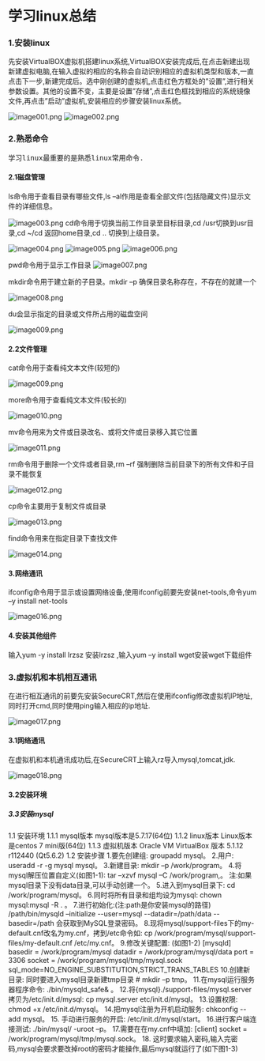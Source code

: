 <h1>学习linux总结</h1>
<h3>1.安装linux</h3>
先安装VirtualBOX虚拟机搭建linux系统,VirtualBOX安装完成后,在点击新建出现新建虚拟电脑,在输入虚拟的相应的名称会自动识别相应的虚拟机类型和版本,一直点击下一步,新建完成后。选中刚创建的虚拟机,点击红色方框处的”设置”,进行相关参数设置。其他的设置不变，主要是设置”存储”,点击红色框找到相应的系统镜像文件,再点击”启动”虚拟机,安装相应的步骤安装linux系统。

![image001.png](https://github.com/gaokaomim/learn_linux/blob/master/image/image001.png)
![image002.png](https://github.com/gaokaomim/learn_linux/blob/master/image/image002.png)
<h3>2.熟悉命令</h3>
<pre>学习linux最重要的是熟悉linux常用命令.</pre>

#### 2.1磁盘管理
ls命令用于查看目录有哪些文件,ls –al作用是查看全部文件(包括隐藏文件)显示文件的详细信息。

![image003.png](https://github.com/gaokaomim/learn_linux/blob/master/image/image003.png)
cd命令用于切换当前工作目录至目标目录,cd /usr切换到usr目录,cd ~/cd 返回home目录,cd .. 切换到上级目录。

![image004.png](https://github.com/gaokaomim/learn_linux/blob/master/image/image004.png)
![image005.png](https://github.com/gaokaomim/learn_linux/blob/master/image/image005.png)
![image006.png](https://github.com/gaokaomim/learn_linux/blob/master/image/image006.png)

pwd命令用于显示工作目录
![image007.png](https://github.com/gaokaomim/learn_linux/blob/master/image/image007.png) 

mkdir命令用于建立新的子目录。mkdir –p 确保目录名称存在，不存在的就建一个

![image008.png](https://github.com/gaokaomim/learn_linux/blob/master/image/image008.png) 

du会显示指定的目录或文件所占用的磁盘空间

![image009.png](https://github.com/gaokaomim/learn_linux/blob/master/image/image009.png) 

#### 2.2文件管理
cat命令用于查看纯文本文件(较短的)

![image009.png](https://github.com/gaokaomim/learn_linux/blob/master/image/image009.png) 

more命令用于查看纯文本文件(较长的)

![image010.png](https://github.com/gaokaomim/learn_linux/blob/master/image/image010.png) 

mv命令用来为文件或目录改名、或将文件或目录移入其它位置

![image011.png](https://github.com/gaokaomim/learn_linux/blob/master/image/image011.png) 

rm命令用于删除一个文件或者目录,rm –rf 强制删除当前目录下的所有文件和子目录不能恢复

![image012.png](https://github.com/gaokaomim/learn_linux/blob/master/image/image012.png)

cp命令主要用于复制文件或目录

![image013.png](https://github.com/gaokaomim/learn_linux/blob/master/image/image013.png)

find命令用来在指定目录下查找文件

![image014.png](https://github.com/gaokaomim/learn_linux/blob/master/image/image014.png)

#### 3.网络通讯
ifconfig命令用于显示或设置网络设备,使用ifconfig前要先安装net-tools,命令yum –y install net-tools

![image016.png](https://github.com/gaokaomim/learn_linux/blob/master/image/image016.png)

#### 4.安装其他组件
输入yum -y install lrzsz 安装lrzsz ,输入yum –y install wget安装wget下载组件

<h3>3.虚拟机和本机相互通讯</h3>

在进行相互通讯的前要先安装SecureCRT,然后在使用ifconfig修改虚拟机IP地址,同时打开cmd,同时使用ping输入相应的ip地址.

![image017.png](https://github.com/gaokaomim/learn_linux/blob/master/image/image017.png)

#### 3.1网络通讯
在虚拟机和本机通讯成功后,在SecureCRT上输入rz导入mysql,tomcat,jdk.

![image018.png](https://github.com/gaokaomim/learn_linux/blob/master/image/image018.png)

#### 3.2安装环境

##### 3.3安装mysql
1.1 安装环境
1.1.1 mysql版本
mysql版本是5.7.17(64位)
1.1.2 linux版本
Linux版本是centos 7 mini版(64位)
1.1.3 虚拟机版本
Oracle VM VirtualBox 版本 5.1.12 r112440 (Qt5.6.2)
1.2 安装步骤
1.要先创建组:
 groupadd mysql。
2.用户:
 useradd -r -g mysql mysql。
3.新建目录:
 mkdir –p /work/program。
4.将mysql解压位置自定义(如图1-1):
 tar –xzvf mysql –C /work/program,。
注:如果mysql目录下没有data目录,可以手动创建一个。
5.进入到mysql目录下:
 cd /work/program/mysql。
6.同时将所有目录和组均设为mysql:
 chown mysql:mysql -R .  。
7.进行初始化:(注:path是你安装mysql的路径)
 /path/bin/mysqld –initialize --user=mysql --datadir=/path/data --basedir=/path
 会获取到MySQL登录密码。
8.现将mysql/support-files下的my-default.cnf改名为my.cnf，拷到/etc命令如:
 cp /work/program/mysql/support-files/my-default.cnf /etc/my.cnf。
9.修改关键配置: (如图1-2)
[mysqld]
basedir = /work/program/mysql
datadir = /work/program/mysql/data
port = 3306
socket = /work/program/mysql/tmp/mysql.sock
sql_mode=NO_ENGINE_SUBSTITUTION,STRICT_TRANS_TABLES 
10.创建新目录:
同时要进入mysql目录新建tmp目录 # mkdir –p tmp。
11.在mysql运行服务器程序命令:
 ./bin/mysqld_safe& 。
12.将{mysql}./support-files/mysql.server拷贝为/etc/init.d/mysql:
 cp mysql.server etc/init.d/mysql。
13.设置权限:
 chmod +x /etc/init.d/mysql。
14.把mysql注册为开机启动服务:
 chkconfig --add mysql。
15. 手动进行服务的开启:
 /etc/init.d/mysql/start。
16.进行客户端连接测试:
 ./bin/mysql/ -uroot –p。
17.需要在在my.cnf中填加:
[client]
socket = /work/program/mysql/tmp/mysql.sock。
18. 这时要求输入密码,输入完密码,mysql会要求要改掉root的密码才能操作,最后mysql就运行了(如下图1-3)
